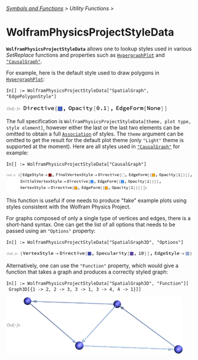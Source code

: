###### [Symbols and Functions](/README.md#symbols-and-functions) > Utility Functions >

# WolframPhysicsProjectStyleData

**`WolframPhysicsProjectStyleData`** allows one to lookup styles used in various *SetReplace* functions and properties
such as [`HypergraphPlot`](../HypergraphPlot.md)
and [`"CausalGraph"`](../WolframModelAndWolframModelEvolutionObject/Properties/CausalGraphs.md).

For example, here is the default style used to draw polygons in [`HypergraphPlot`](../HypergraphPlot.md):

```wl
In[] := WolframPhysicsProjectStyleData["SpatialGraph", "EdgePolygonStyle"]
```

<img src="/Documentation/Images/SpatialGraphEdgePolygonStyle.png" width="437">

The full specification is `WolframPhysicsProjectStyleData[theme, plot type, style element]`, however either the last or
the last two elements can be omitted to obtain a
full [`Association`](https://reference.wolfram.com/language/ref/Association.html) of styles. The `theme` argument can be
omitted to get the result for the default plot theme (only `"Light"` theme is supported at the moment). Here are all
styles used in [`"CausalGraph"`](../WolframModelAndWolframModelEvolutionObject/Properties/CausalGraphs.md) for example:

```wl
In[] := WolframPhysicsProjectStyleData["CausalGraph"]
```

<img src="/Documentation/Images/CausalGraphStyles.png" width="747">

This function is useful if one needs to produce "fake" example plots using styles consistent with the Wolfram Physics
Project.

For graphs composed of only a single type of vertices and edges, there is a short-hand syntax. One can get the list of
all options that needs to be passed using an `"Options"` property:

```wl
In[] := WolframPhysicsProjectStyleData["SpatialGraph3D", "Options"]
```

<img src="/Documentation/Images/SpatialGraph3DOptions.png" width="625">

Alternatively, one can use the `"Function"` property, which would give a function that takes a graph and produces a
correctly styled graph:

```wl
In[] := WolframPhysicsProjectStyleData["SpatialGraph3D", "Function"][
 Graph3D[{1 -> 2, 2 -> 3, 3 -> 1, 3 -> 4, 4 -> 1}]]
```

<img src="/Documentation/Images/FakeStyledSpatialGraph3D.png" width="478">
